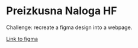 # Preizkusna Naloga HF

Challenge: recreate a figma design into a webpage.

[Link to figma](https://www.figma.com/file/Z12RAEmR1ScSe1lxXtp8Ju/Test?node-id=0%3A1&t=KSBqPWIf3vy0njX1-1)